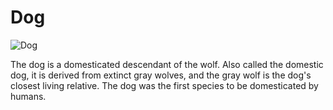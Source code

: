<!-- A title with the name of the animal -->
# Dog

<!-- An image of the animal -->
![Dog](https://encrypted-tbn1.gstatic.com/images?q=tbn:ANd9GcQXzhTo790I-jnGmy5O12C1oE9kt7wu6_p6oeybHVO1ATOnIIMU)

<!-- A short description of the animal -->
The dog is a domesticated descendant of the wolf. Also called the domestic dog, it is derived from extinct gray wolves, and the gray wolf is the dog's closest living relative. The dog was the first species to be domesticated by humans.